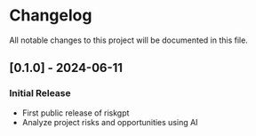 # Changelog

All notable changes to this project will be documented in this file.

## [0.1.0] - 2024-06-11

### Initial Release

- First public release of riskgpt
- Analyze project risks and opportunities using AI

<!-- generated by git-cliff -->
